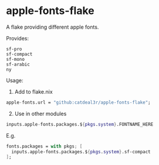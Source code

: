 # apple-fonts-flake
A flake providing different apple fonts.

Provides:
```
sf-pro
sf-compact
sf-mono
sf-arabic
ny
```

Usage:

1. Add to flake.nix
```nix
apple-fonts.url = "github:catdeal3r/apple-fonts-flake";
```

2. Use in other modules
```nix
inputs.apple-fonts.packages.${pkgs.system}.FONTNAME_HERE
```

E.g.
```nix
fonts.packages = with pkgs; [
  inputs.apple-fonts.packages.${pkgs.system}.sf-compact
];
```

